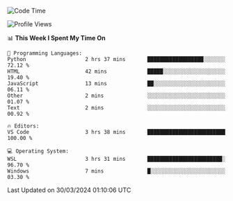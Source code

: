 <!--START_SECTION:waka-->
![Code Time](http://img.shields.io/badge/Code%20Time-603%20hrs%2054%20mins-blue)

![Profile Views](http://img.shields.io/badge/Profile%20Views-1-blue)

📊 **This Week I Spent My Time On** 

```text
💬 Programming Languages: 
Python                   2 hrs 37 mins       ██████████████████░░░░░░░   72.12 % 
HTML                     42 mins             █████░░░░░░░░░░░░░░░░░░░░   19.40 % 
JavaScript               13 mins             ██░░░░░░░░░░░░░░░░░░░░░░░   06.11 % 
Other                    2 mins              ░░░░░░░░░░░░░░░░░░░░░░░░░   01.07 % 
Text                     2 mins              ░░░░░░░░░░░░░░░░░░░░░░░░░   00.92 % 

🔥 Editors: 
VS Code                  3 hrs 38 mins       █████████████████████████   100.00 % 

💻 Operating System: 
WSL                      3 hrs 31 mins       ████████████████████████░   96.70 % 
Windows                  7 mins              █░░░░░░░░░░░░░░░░░░░░░░░░   03.30 % 
```


 Last Updated on 30/03/2024 01:10:06 UTC
<!--END_SECTION:waka-->
